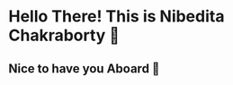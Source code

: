
<html>
<body>
  <h1> Hello There! This is Nibedita Chakraborty 🌟 </h1>
  <h2> Nice to have you Aboard 🙌 </h2>
  <script src="https://cdn.jsdelivr.net/npm/bubbly-bg@1.0.0/dist/bubbly-bg.js"></script>
  <script>bubbly();</script>
</body>
</html>
